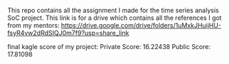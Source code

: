 This repo contains all the assignment I made for the time series analysis SoC project.
This link is for a drive which contains all the references I got from my mentors: https://drive.google.com/drive/folders/1uMxkJHuijHU-fsyR4vw2dRdSIQJ0m7f9?usp=share_link


final kagle score of my project: 
Private Score: 16.22438
Public Score: 17.81098
